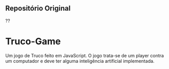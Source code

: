 ## Repositório Original

??

# Truco-Game

Um jogo de Truco feito em JavaScript. O jogo trata-se de um player contra um computador e deve ter alguma inteligência artificial implementada.
